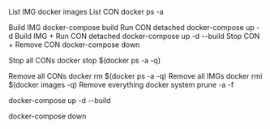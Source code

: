 List IMG                        docker images
List CON                        docker ps -a

Build IMG                       docker-compose build
Run CON detached                docker-compose up -d
Build IMG + Run CON detached    docker-compose up -d --build
Stop CON + Remove CON           docker-compose down

Stop all CONs                   docker stop $(docker ps -a -q)

Remove all CONs                 docker rm $(docker ps -a -q)
Remove all IMGs                 docker rmi $(docker images -q)
Remove everything               docker system prune -a -f


docker-compose up -d --build

docker-compose down
